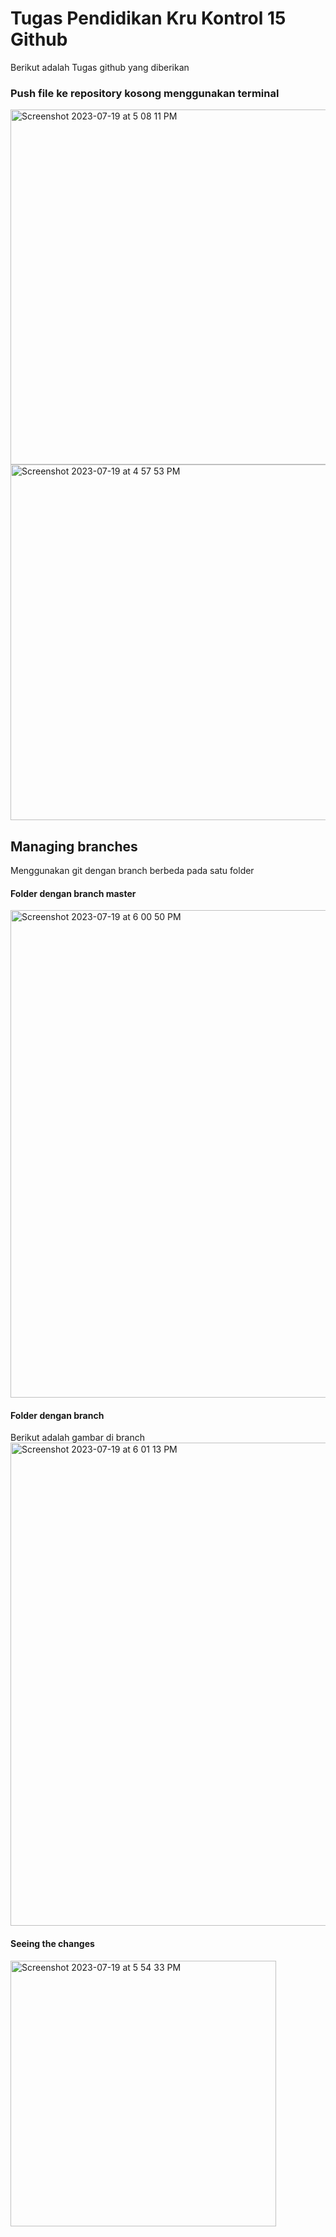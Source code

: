 # Tugas Pendidikan Kru Kontrol 15 Github 

Berikut adalah Tugas github yang diberikan

### Push file ke repository kosong menggunakan terminal
<img width="568" alt="Screenshot 2023-07-19 at 5 08 11 PM" src="https://github.com/rettatampubolon/TugasKru15/assets/81466524/da9f514b-750a-4b13-a64d-c2cbe33aaf39">
<img width="569" alt="Screenshot 2023-07-19 at 4 57 53 PM" src="https://github.com/rettatampubolon/TugasKru15/assets/81466524/a2f38268-18e0-4587-8145-cfdbe75cb0da">

## Managing branches
Menggunakan git dengan branch berbeda pada satu folder

#### Folder dengan branch master
<img width="780" alt="Screenshot 2023-07-19 at 6 00 50 PM" src="https://github.com/rettatampubolon/TugasKru15/assets/81466524/a48b15d4-28c8-4ae9-a221-ee0b2e2b579a">

#### Folder dengan branch
Berikut adalah gambar di branch 
<img width="773" alt="Screenshot 2023-07-19 at 6 01 13 PM" src="https://github.com/rettatampubolon/TugasKru15/assets/81466524/745db47c-a332-4241-a840-2e0afe5328c4">

#### Seeing the changes
<img width="425" alt="Screenshot 2023-07-19 at 5 54 33 PM" src="https://github.com/rettatampubolon/TugasKru15/assets/81466524/cef36a42-e9db-4d64-8307-41baad3fa617">


